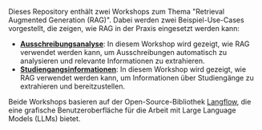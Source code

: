 Dieses Repository enthält zwei Workshops zum Thema "Retrieval Augmented Generation (RAG)".
Dabei werden zwei Beispiel-Use-Cases vorgestellt, die zeigen, wie RAG in der Praxis eingesetzt werden kann:

- **[Ausschreibungsanalyse](./Ausschreibungsanalyse)**: In diesem Workshop wird gezeigt, wie RAG verwendet werden kann, um Ausschreibungen automatisch zu analysieren und relevante Informationen zu extrahieren.
- **[Studiengangsinformationen](./FH-SWF)**: In diesem Workshop wird gezeigt, wie RAG verwendet werden kann, um Informationen über Studiengänge zu extrahieren und bereitzustellen.

Beide Workshops basieren auf der Open-Source-Bibliothek [Langflow](https://langflow.org/), die eine grafische Benutzeroberfläche für die Arbeit mit Large Language Models (LLMs) bietet.